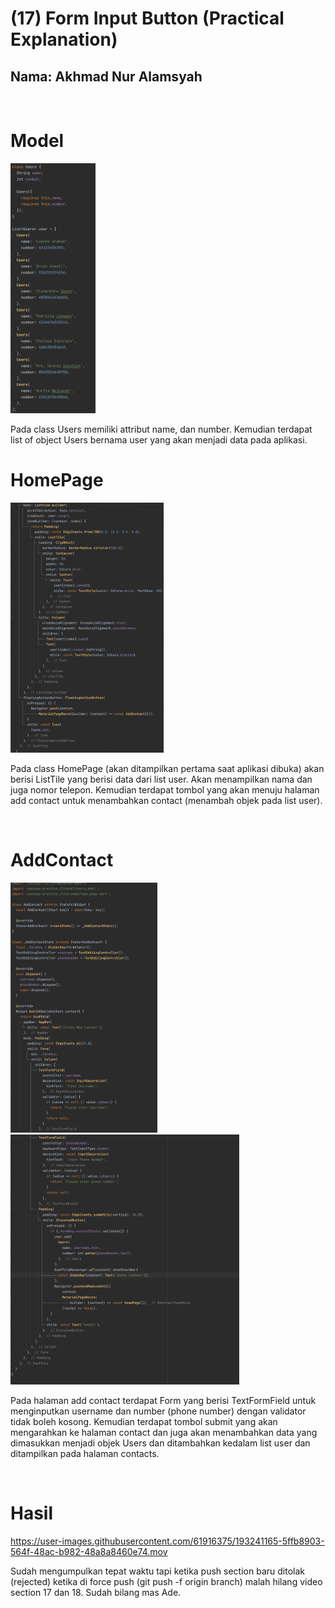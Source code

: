 # **(17) Form Input Button (Practical Explanation)**

## Nama: Akhmad Nur Alamsyah
&nbsp;

# Model

<img src='screenshot/model.png' height=400>

Pada class Users memiliki attribut name, dan number. Kemudian terdapat list of object Users bernama user yang akan menjadi data pada aplikasi.

# HomePage

<img src='screenshot/home-page.png' height=400>

Pada class HomePage (akan ditampilkan pertama saat aplikasi dibuka) akan berisi ListTile yang berisi data dari list user. Akan menampilkan nama dan juga nomor telepon. Kemudian terdapat tombol yang akan menuju halaman add contact untuk menambahkan contact (menambah objek pada list user). 

&nbsp;
# AddContact

<img src='screenshot/add-contact1.png' height=400>

<img src='screenshot/add-contact2.png' height=400>

Pada halaman add contact terdapat Form yang berisi TextFormField untuk menginputkan username dan number (phone number) dengan validator tidak boleh kosong. Kemudian terdapat tombol submit yang akan mengarahkan ke halaman contact dan juga akan menambahkan data yang dimasukkan menjadi objek Users dan ditambahkan kedalam list user dan ditampilkan pada halaman contacts.

&nbsp;
# Hasil



https://user-images.githubusercontent.com/61916375/193241165-5ffb8903-564f-48ac-b982-48a8a8460e74.mov

Sudah mengumpulkan tepat waktu tapi ketika push section baru ditolak (rejected) ketika di force push (git push -f origin branch) malah hilang video section 17 dan 18. Sudah bilang mas Ade. 
